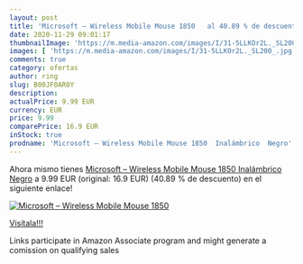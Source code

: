 ```yaml
---
layout: post
title: 'Microsoft – Wireless Mobile Mouse 1850   al 40.89 % de descuento'
date: 2020-11-29 09:01:17
thumbnailImage: 'https://m.media-amazon.com/images/I/31-5LLKOr2L._SL200_.jpg'
images: [ 'https://m.media-amazon.com/images/I/31-5LLKOr2L._SL200_.jpg' ]
comments: true
category: ofertas
author: ring
slug: B00JF0AR0Y
description:
actualPrice: 9.99 EUR
currency: EUR
price: 9.99
comparePrice: 16.9 EUR
inStock: true
prodname: 'Microsoft – Wireless Mobile Mouse 1850  Inalámbrico  Negro'
---
```


Ahora mismo tienes [Microsoft – Wireless Mobile Mouse 1850  Inalámbrico  Negro](https://www.amazon.es/dp/B00JF0AR0Y/?tag=tolees-21) a 9.99 EUR (original: 16.9 EUR) (40.89 %  de descuento) en el siguiente enlace!

[![Microsoft – Wireless Mobile Mouse 1850  ](https://m.media-amazon.com/images/I/31-5LLKOr2L._SL200_.jpg)](https://www.amazon.es/dp/B00JF0AR0Y/?tag=tolees-21)

[Visítala!!!](https://www.amazon.es/dp/B00JF0AR0Y/?tag=tolees-21)

Links participate in Amazon Associate program and might generate a comission on qualifying sales
